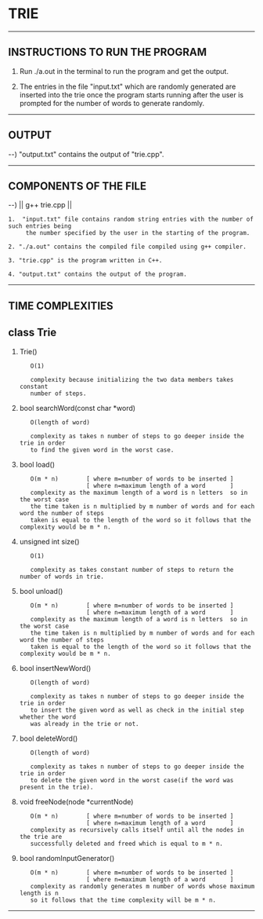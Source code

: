 
# TRIE
------------------------------------
INSTRUCTIONS TO RUN THE PROGRAM
------------------------------------

1. Run ./a.out in the terminal to run the program and get the output.

2. The entries in the file "input.txt" which are randomly generated are inserted
   into the trie once the program starts running after the user is prompted for
   the number of words to generate randomly.

----------------
OUTPUT
----------------

--)  "output.txt" contains the output of "trie.cpp".

------------------------------------
COMPONENTS OF THE FILE
------------------------------------

--) || g++ trie.cpp ||

    1.  "input.txt" file contains random string entries with the number of such entries being
         the number specified by the user in the starting of the program.

    2. "./a.out" contains the compiled file compiled using g++ compiler.

    3. "trie.cpp" is the program written in C++.

    4. "output.txt" contains the output of the program.


-----------------------------------
TIME COMPLEXITIES
------------------------------------

## class Trie

1) Trie()

          O(1)

          complexity because initializing the two data members takes constant
          number of steps.

2) bool searchWord(const char *word)

          O(length of word)

          complexity as takes n number of steps to go deeper inside the trie in order
          to find the given word in the worst case.

3) bool load()

          O(m * n)        [ where m=number of words to be inserted ]
                          [ where n=maximum length of a word       ]
          complexity as the maximum length of a word is n letters  so in the worst case
          the time taken is n multiplied by m number of words and for each word the number of steps
          taken is equal to the length of the word so it follows that the complexity would be m * n.

4) unsigned int size()

          O(1)

          complexity as takes constant number of steps to return the number of words in trie.

5) bool unload()

          O(m * n)        [ where m=number of words to be inserted ]
                          [ where n=maximum length of a word       ]
          complexity as the maximum length of a word is n letters  so in the worst case
          the time taken is n multiplied by m number of words and for each word the number of steps
          taken is equal to the length of the word so it follows that the complexity would be m * n.

6) bool insertNewWord()

          O(length of word)

          complexity as takes n number of steps to go deeper inside the trie in order
          to insert the given word as well as check in the initial step whether the word
          was already in the trie or not.

7) bool deleteWord()

          O(length of word)

          complexity as takes n number of steps to go deeper inside the trie in order
          to delete the given word in the worst case(if the word was present in the trie).

8) void freeNode(node *currentNode)

          O(m * n)        [ where m=number of words to be inserted ]
                          [ where n=maximum length of a word       ]
          complexity as recursively calls itself until all the nodes in the trie are
          successfully deleted and freed which is equal to m * n.

9) bool randomInputGenerator()

          O(m * n)        [ where m=number of words to be inserted ]
                          [ where n=maximum length of a word       ]
          complexity as randomly generates m number of words whose maximum length is n
          so it follows that the time complexity will be m * n.

------------------------------------------------------------------------------------------------------------------------------------

